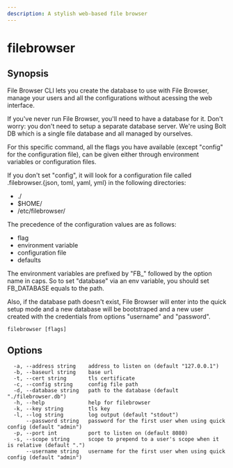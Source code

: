```yaml
---
description: A stylish web-based file browser
---
```


# filebrowser

## Synopsis

File Browser CLI lets you create the database to use with File Browser,
manage your users and all the configurations without acessing the
web interface.
	
If you've never run File Browser, you'll need to have a database for
it. Don't worry: you don't need to setup a separate database server.
We're using Bolt DB which is a single file database and all managed
by ourselves.

For this specific command, all the flags you have available (except
"config" for the configuration file), can be given either through
environment variables or configuration files.

If you don't set "config", it will look for a configuration file called
.filebrowser.{json, toml, yaml, yml} in the following directories:

- ./
- $HOME/
- /etc/filebrowser/

The precedence of the configuration values are as follows:

- flag
- environment variable
- configuration file
- defaults

The environment variables are prefixed by "FB_" followed by the option
name in caps. So to set "database" via an env variable, you should
set FB_DATABASE equals to the path.

Also, if the database path doesn't exist, File Browser will enter into
the quick setup mode and a new database will be bootstraped and a new
user created with the credentials from options "username" and "password".

```
filebrowser [flags]
```

## Options

```
  -a, --address string    address to listen on (default "127.0.0.1")
  -b, --baseurl string    base url
  -t, --cert string       tls certificate
  -c, --config string     config file path
  -d, --database string   path to the database (default "./filebrowser.db")
  -h, --help              help for filebrowser
  -k, --key string        tls key
  -l, --log string        log output (default "stdout")
      --password string   password for the first user when using quick config (default "admin")
  -p, --port int          port to listen on (default 8080)
  -s, --scope string      scope to prepend to a user's scope when it is relative (default ".")
      --username string   username for the first user when using quick config (default "admin")
```

